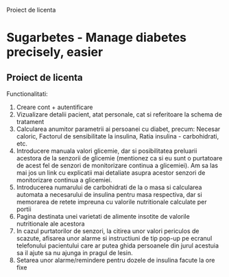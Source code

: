 Proiect de licenta
# Sugarbetes - Manage diabetes precisely, easier
## Proiect de licenta

Functionalitati:

1. Creare cont + autentificare
2. Vizualizare detalii pacient, atat personale, cat si referitoare la schema de tratament
3. Calcularea anumitor parametrii ai persoanei cu diabet, precum: Necesar caloric, Factorul de sensibilitate la insulina, Ratia insulina - carbohidrati, etc.
4. Introducere manuala valori glicemie, dar si posibilitatea preluarii acestora de la senzorii de glicemie (mentionez ca si eu sunt o purtatoare de acest fel de senzori de monitorizare continua a glicemiei). Am sa las mai jos un link cu explicatii mai detaliate asupra acestor senzori de monitorizare continua a glicemiei.
5. Introducerea numarului de carbohidrati de la o masa si calcularea automata a necesarului de insulina pentru masa respectiva, dar si memorarea de retete impreuna cu valorile nutritionale calculate per portii
6. Pagina destinata unei varietati de alimente insotite de valorile nutritionale ale acestora
7. In cazul purtatorilor de senzori, la citirea unor valori periculos de scazute, afisarea unor alarme si instructiuni de tip pop-up pe ecranul telefonului pacientului care ar putea ghida persoanele din jurul acestuia sa il ajute sa nu ajunga in pragul de lesin.
8. Setarea unor alarme/remindere pentru dozele de insulina facute la ore fixe
